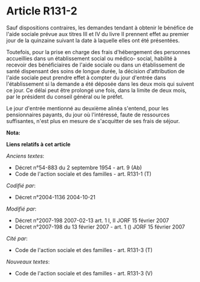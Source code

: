 # Article R131-2

Sauf dispositions contraires, les demandes tendant à obtenir le bénéfice de l'aide sociale prévue aux titres III et IV du
livre II prennent effet au premier jour de la quinzaine suivant la date à laquelle elles ont été présentées.

Toutefois, pour la prise en charge des frais d'hébergement des personnes accueillies dans un établissement social ou médico-
social, habilité à recevoir des bénéficiaires de l'aide sociale ou dans un établissement de santé dispensant des soins de
longue durée, la décision d'attribution de l'aide sociale peut prendre effet à compter du jour d'entrée dans l'établissement
si la demande a été déposée dans les deux mois qui suivent ce jour. Ce délai peut être prolongé une fois, dans la limite de
deux mois, par le président du conseil général ou le préfet.

Le jour d'entrée mentionné au deuxième alinéa s'entend, pour les pensionnaires payants, du jour où l'intéressé, faute de
ressources suffisantes, n'est plus en mesure de s'acquitter de ses frais de séjour.

**Nota:**



**Liens relatifs à cet article**

_Anciens textes_:

  - Décret n°54-883 du 2 septembre 1954 - art. 9 (Ab)
  - Code de l'action sociale et des familles - art. R131-1 (T)

_Codifié par_:

  - Décret n°2004-1136 2004-10-21

_Modifié par_:

  - Décret n°2007-198 2007-02-13 art. 1 I, II JORF 15 février 2007
  - Décret n°2007-198 du 13 février 2007 - art. 1 () JORF 15 février 2007

_Cité par_:

  - Code de l'action sociale et des familles - art. R131-3 (T)

_Nouveaux textes_:

  - Code de l'action sociale et des familles - art. R131-3 (V)
